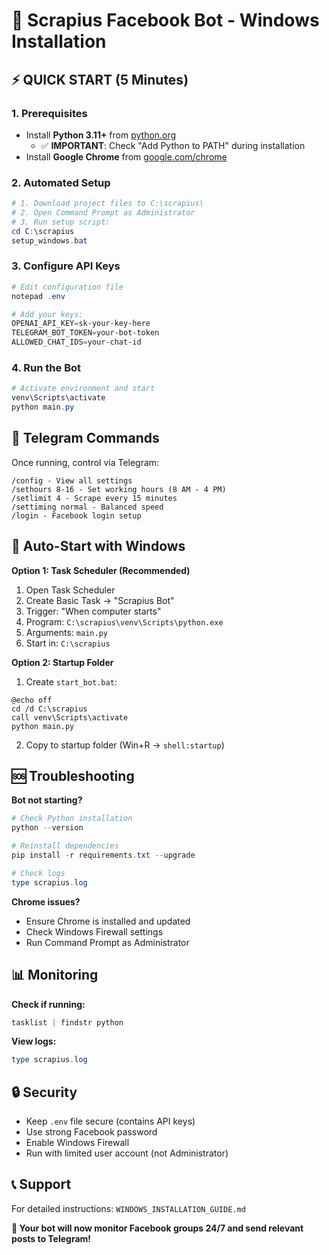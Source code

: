 # 🤖 Scrapius Facebook Bot - Windows Installation

## **⚡ QUICK START (5 Minutes)**

### **1. Prerequisites**
- Install **Python 3.11+** from [python.org](https://www.python.org/downloads/windows/)
  - ✅ **IMPORTANT**: Check "Add Python to PATH" during installation
- Install **Google Chrome** from [google.com/chrome](https://www.google.com/chrome/)

### **2. Automated Setup**
```powershell
# 1. Download project files to C:\scrapius\
# 2. Open Command Prompt as Administrator
# 3. Run setup script:
cd C:\scrapius
setup_windows.bat
```

### **3. Configure API Keys**
```powershell
# Edit configuration file
notepad .env

# Add your keys:
OPENAI_API_KEY=sk-your-key-here
TELEGRAM_BOT_TOKEN=your-bot-token
ALLOWED_CHAT_IDS=your-chat-id
```

### **4. Run the Bot**
```powershell
# Activate environment and start
venv\Scripts\activate
python main.py
```

## **📱 Telegram Commands**

Once running, control via Telegram:

```
/config - View all settings
/sethours 8-16 - Set working hours (8 AM - 4 PM)
/setlimit 4 - Scrape every 15 minutes
/settiming normal - Balanced speed
/login - Facebook login setup
```

## **🔧 Auto-Start with Windows**

**Option 1: Task Scheduler (Recommended)**
1. Open Task Scheduler
2. Create Basic Task → "Scrapius Bot"
3. Trigger: "When computer starts"
4. Program: `C:\scrapius\venv\Scripts\python.exe`
5. Arguments: `main.py`
6. Start in: `C:\scrapius`

**Option 2: Startup Folder**
1. Create `start_bot.bat`:
```batch
@echo off
cd /d C:\scrapius
call venv\Scripts\activate
python main.py
```
2. Copy to startup folder (Win+R → `shell:startup`)

## **🆘 Troubleshooting**

**Bot not starting?**
```powershell
# Check Python installation
python --version

# Reinstall dependencies
pip install -r requirements.txt --upgrade

# Check logs
type scrapius.log
```

**Chrome issues?**
- Ensure Chrome is installed and updated
- Check Windows Firewall settings
- Run Command Prompt as Administrator

## **📊 Monitoring**

**Check if running:**
```powershell
tasklist | findstr python
```

**View logs:**
```powershell
type scrapius.log
```

## **🔒 Security**

- Keep `.env` file secure (contains API keys)
- Use strong Facebook password
- Enable Windows Firewall
- Run with limited user account (not Administrator)

## **📞 Support**

For detailed instructions: `WINDOWS_INSTALLATION_GUIDE.md`

**🎉 Your bot will now monitor Facebook groups 24/7 and send relevant posts to Telegram!** 